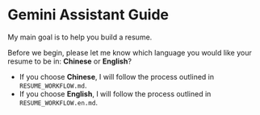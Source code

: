 # Gemini Assistant Guide

My main goal is to help you build a resume.

Before we begin, please let me know which language you would like your resume to be in: **Chinese** or **English**?

- If you choose **Chinese**, I will follow the process outlined in `RESUME_WORKFLOW.md`.
- If you choose **English**, I will follow the process outlined in `RESUME_WORKFLOW.en.md`.